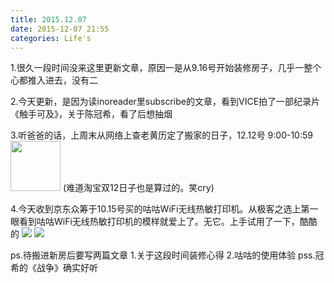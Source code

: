 ```yaml
---
title: 2015.12.07
date: 2015-12-07 21:55
categories: Life's
---
```


1.很久一段时间没来这里更新文章，原因一是从9.16号开始装修房子，几乎一整个心都推入进去，没有二

2.今天更新，是因为读inoreader里subscribe的文章，看到VICE拍了一部纪录片《触手可及》，关于陈冠希，看了后想抽烟

3.听爸爸的话，上周末从网络上查老黄历定了搬家的日子，12.12号 9:00-10:59
<img src="http://ww3.sinaimg.cn/mw690/62ed8609jw1eyrggzk0isj206u146dht.jpg" width="80"/>
(难道淘宝双12日子也是算过的。笑cry)

4.今天收到京东众筹于10.15号买的咕咕WiFi无线热敏打印机。从极客之选上第一眼看到咕咕WiFi无线热敏打印机的模样就爱上了。无它。上手试用了一下，酷酷的
![](http://ww4.sinaimg.cn/mw690/62ed8609jw1eyrgock4erj21hd1hc7ci.jpg)
![](http://ww2.sinaimg.cn/mw690/62ed8609jw1eyrgobvk1dj21hd1hcqh6.jpg)


ps.待搬进新房后要写两篇文章 1.关于这段时间装修心得 2.咕咕的使用体验
pss.冠希的《战争》确实好听